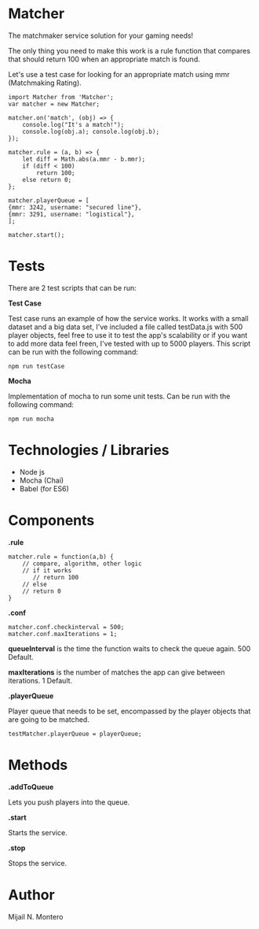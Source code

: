 # Matcher

The matchmaker service solution for your gaming needs!

The only thing you need to make this work is a rule function that compares that should return 100 when an appropriate match is found.

Let's use a test case for looking for an appropriate match using mmr (Matchmaking Rating).

```
import Matcher from 'Matcher';
var matcher = new Matcher;

matcher.on('match', (obj) => {
    console.log("It's a match!");
    console.log(obj.a); console.log(obj.b);
});

matcher.rule = (a, b) => {
    let diff = Math.abs(a.mmr - b.mmr);
    if (diff < 100)
        return 100;
    else return 0;
};

matcher.playerQueue = [
{mmr: 3242, username: "secured line"},
{mmr: 3291, username: "logistical"},
];

matcher.start();
```

# Tests

There are 2 test scripts that can be run:

__Test Case__

Test case runs an example of how the service works. It works with a small dataset and a big data set, I've included a file called testData.js with 500 player objects, feel free to use it to test the app's scalability or if you want to add more data feel freen, I've tested with up to 5000 players. This script can be run with the following command:
```
npm run testCase
```

__Mocha__

Implementation of mocha to run some unit tests. Can be run with the following command:
```
npm run mocha
```

# Technologies / Libraries

- Node js
- Mocha (Chai)
- Babel (for ES6)

# Components
__.rule__

```
matcher.rule = function(a,b) {
    // compare, algorithm, other logic
    // if it works
       // return 100
    // else
    // return 0
}
```

__.conf__

```
matcher.conf.checkinterval = 500;
matcher.conf.maxIterations = 1;
```
__queueInterval__ is the time the function waits to check the queue again. 500 Default.

__maxIterations__ is the number of matches the app can give between iterations. 1 Default.

__.playerQueue__

Player queue that needs to be set, encompassed by the player objects that are going to be matched.
```
testMatcher.playerQueue = playerQueue;
```

# Methods

__.addToQueue__

Lets you push players into the queue.

__.start__

Starts the service.

__.stop__

Stops the service.

# Author
Mijail N. Montero
